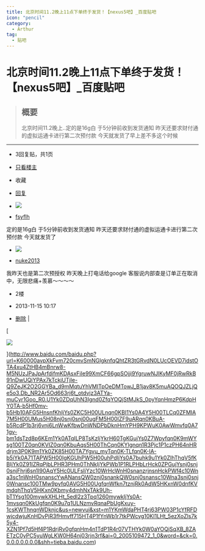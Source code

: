 ```yaml
---
title: 北京时间11.2晚上11点下单终于发货！【nexus5吧】_百度贴吧
icon: "pencil"
category:
  - Arthur
tag:
  - 贴吧
---
```


# 北京时间11.2晚上11点下单终于发货！【nexus5吧】_百度贴吧

> ## 概要
> 北京时间11.2晚上..定的是16g白 于5分钟前收到发货通知 昨天还要求财付通的虚拟运通卡进行第二次预付款 今天就发货了早上差不多这个时候

---
-   3回复贴，共1页

-   [只看楼主](https://tieba.baidu.com/p/2706194826?see_lz=1)
-   收藏
    
-   [回复](https://tieba.baidu.com/p/2706194826?pid=41704399052&cid=0#)

-   [![](https://himg.bdimg.com/sys/portrait/item/tb.1.b9fc0bd1.TJykhab2yC352vX_pOgzGQ)](https://tieba.baidu.com/home/main?id=tb.1.b9fc0bd1.TJykhab2yC352vX_pOgzGQ&fr=pb&ie=utf-8)
    

-   [fsyflh](https://tieba.baidu.com/home/main?id=tb.1.b9fc0bd1.TJykhab2yC352vX_pOgzGQ&fr=pb&ie=utf-8)

定的是16g白 于5分钟前收到发货通知 昨天还要求财付通的虚拟运通卡进行第二次预付款 今天就发货了

  
  

-   [![](https://himg.bdimg.com/sys/portrait/item/tb.1.452b8ead.WuCvZrbbtP_nf8mVb3G3UQ)](https://tieba.baidu.com/home/main?id=tb.1.452b8ead.WuCvZrbbtP_nf8mVb3G3UQ&fr=pb&ie=utf-8)
    

-   [nuke2013](https://tieba.baidu.com/home/main?id=tb.1.452b8ead.WuCvZrbbtP_nf8mVb3G3UQ&fr=pb&ie=utf-8)

我昨天也是第二次预授权 昨天晚上打电话给google 客服说内部查是订单正在取消中，无限悲痛+羡慕～～～～

  
  

-   2楼
-   2013-11-15 10:17

-   [删除](https://tieba.baidu.com/p/2706194826?pid=41704399052&cid=0#) |

[

![](https://ns-strategy.cdn.bcebos.com/ns-strategy/upload/fc_big_pic/part-00223-836.jpg)



](http://www.baidu.com/baidu.php?url=K60000avpXkFvm720cmvSmNGlgknfqQhtZR3tGRvdN0LUcOEVD7idstOTA4xu4ZtHB4mBnrw8-M5NUzJPaJpArfdifmKDAsxFiIe99XmCF66gpSOjji9YgruwNJlKyMF0jRwRkB91nDwUQjYPAx7kTckjUTjIe-Q9ZeJK2O2GGYBa_d9mMqtuYhVMITpOeDMTowJ_B1jav8K5muAQOQJZLjQe5o3.Db_NR2Ar5Od663rj6t_otdvjz3ATYa-muCyr1Goo_R0.U1Yk0ZDqUhN3Ignd0ZfqYOQjStMJkS_0pyYqnHmzP6KdpHY0TA-b5Hf0mv-b5Hb10AFG5HnsnfKhIjYs0ZKC5H00ULnqn0KBI1Ys0A4Y5H00TLCq0ZFMIA7M5H00UMus5H08nj0snj0snj00ugFM5H00IZF9uARqn0KBuA-b5RcdP1b3rj6vnj6LnWwKfbwDnWNDPbDknHmYPH9KPWuK0AwWmvfq0A71gv-bm1dsTzd8p6KEm1Yk0ATqILP8TsKzIjYkrH60TgKGujYs0Z7Wpyfqn0K9mWYsg100TZ0qn0KVIZ0qn0KbuAqs5H00ThCqn0KYIgnqn1R3Pjc1P1czPH64nHRdrjm3P0K9m1Yk0ZK85H00TA7Ygvu_myTqn0K-TLfqn0K-IA-b5iYk0A71TAPW5H00IgKGUhPW5H00uhPdIjYs0A7buhk9u1Yk0ZIhThqV5fKBIjYk0Z91IZRqPjbLPHR3PHm0ThNkIjYkPWb1P1RLPHbLrHck0ZPGujYsnj0snj0snjFhrj6sn1I90AqY5Hc0ULFsIjYzc10WrHcWnH0snanzrjnsnHckPWf4c10Wna3sc1nWnH0snanscYwANansQW0znj0snankQW0snj0snansc10Wna3snj0snj0Wnansc100TMw9pyfq0AVG5H00UgfqnWfkn7tznjRk0AdW5HKxnW0dnfKVmdqhThqV5HKxn0Kbmy4dmhNxTAk9Uh-bT1Ysg100mywkXHLHt_5edl2z3Tpq1260mywkIjYs0A-1mvsqn0KkUgfqn0K9u7q1ULNzmvRqnaPbUgKxuy-1csKWThnqnWDknjc&us=newvui&xst=m1YKmWdaPHT4rj63PW03P1cYfRFDwjcdwjuKnHDvPjR3fHmvff715HT4P1fYnWb1r7tkPWcvg10KI1LHt_5ezXoZls7k5y4-XZN1Pf7d5Hf4P1RdrjRv0gfqnHm4n1TdP1R4r07VTHYk0W0aYOQjSqXB_8ZAETzC0yPC5yuWgLKW0H64nj03rjn3rf&ai=0_2005109472_1_0&word=&ck=0.0.0.0.0.0.0.0&shh=tieba.baidu.com)
